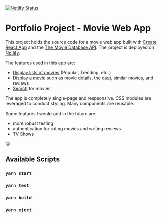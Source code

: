 [![Netlify Status](https://api.netlify.com/api/v1/badges/c708f686-0648-467d-8254-ffbdb9387d48/deploy-status)](https://app.netlify.com/sites/neilsmovieapp/deploys)

# Portfolio Project - Movie Web App

This project holds the source code for a movie web app built with [Create React App](https://github.com/facebook/create-react-app) and the [The Movie Database API](https://developers.themoviedb.org/3/getting-started/introduction). The project is deployed on [Netlify](https://neilsmovieapp.netlify.com/). 

The features used in this app are:

- [Display lists of movies](https://neilsmovieapp.netlify.app/) (Popular, Trending, etc.)
- [Display a movie](https://neilsmovieapp.netlify.app/movie/436969) such as movie details, the cast, similar movies, and reviews
- [Search](https://neilsmovieapp.netlify.app/search/marvel) for movies

The app is completely single-page and respsonsive. CSS modules are leveraged to conduct styling. Many components are reusable.

Some features I would add in the future are:

- more robust testing
- authentication for rating movies and writing reviews
- TV Shows

😊

## Available Scripts

### `yarn start`

### `yarn test`

### `yarn build`

### `yarn eject`